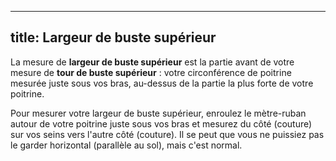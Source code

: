***

## title: Largeur de buste supérieur

La mesure de **largeur de buste supérieur** est la partie avant de votre mesure de **tour de buste supérieur** : votre circonférence de poitrine mesurée juste sous vos bras, au-dessus de la partie la plus forte de votre poitrine.

Pour mesurer votre largeur de buste supérieur, enroulez le mètre-ruban autour de votre poitrine juste sous vos bras et mesurez du côté (couture) sur vos seins vers l'autre côté (couture). Il se peut que vous ne puissiez pas le garder horizontal (parallèle au sol), mais c'est normal.

